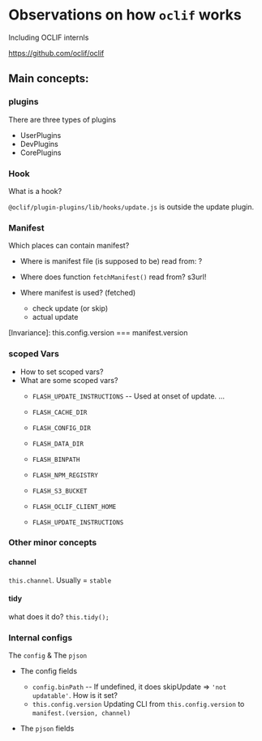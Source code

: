 # Observations on how `oclif` works
Including OCLIF internls

https://github.com/oclif/oclif

## Main concepts:
### plugins
There are three types of plugins
* UserPlugins
* DevPlugins
* CorePlugins

### Hook
What is a hook?

`@oclif/plugin-plugins/lib/hooks/update.js` is outside the update plugin.

### Manifest
Which places can contain manifest?

* Where is manifest file (is supposed to be) read from: ?
* Where does function `fetchManifest()` read from? s3url!

* Where manifest is used? (fetched)
  * check update (or skip)
  * actual update

[Invariance]: this.config.version === manifest.version

### scoped Vars
* How to set scoped vars?
* What are some scoped vars?
  * `FLASH_UPDATE_INSTRUCTIONS` -- Used at onset of update. ...

  * `FLASH_CACHE_DIR`
  * `FLASH_CONFIG_DIR`
  * `FLASH_DATA_DIR`
  * `FLASH_BINPATH`
  * `FLASH_NPM_REGISTRY`
  * `FLASH_S3_BUCKET`
  * `FLASH_OCLIF_CLIENT_HOME`
  * `FLASH_UPDATE_INSTRUCTIONS`

### Other minor concepts
#### channel
`this.channel`. Usually = `stable`
#### tidy
what does it do? `this.tidy();`

### Internal configs
The `config` & The `pjson`
* The config fields
  * `config.binPath` -- If undefined, it does skipUpdate => `'not updatable'`. How is it set?
  * `this.config.version` Updating CLI from `this.config.version` to `manifest.(version, channel)`

* The `pjson` fields
